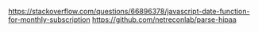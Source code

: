 https://stackoverflow.com/questions/66896378/javascript-date-function-for-monthly-subscription
https://github.com/netreconlab/parse-hipaa